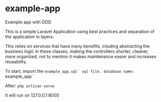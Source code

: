 # example-app
Example app with DDD

This is a simple Laravel Application using best practices and separation of the application in layers.

This relies on services that have many benefits, inluding abstracting the business logic in these classes, making the controllers shorter, cleaner, more organized,
not to mention it makes maintenance easier and increases reusability. 

To start, import the `example_app.sql´ sql file. database name: `example_app`

After: `php artisan serve`

It will run on 127.0.0.1:8000
